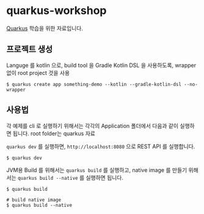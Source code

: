 # quarkus-workshop

[Quarkus](http://quarkus.io) 학습을 위한 자료입니다.

## 프로젝트 생성

Languge 를 kotlin 으로, build tool 을 Gradle Kotlin DSL 을 사용하도록, wrapper 없이 root project 것을 사용

```shell
$ quarkus create app something-demo --kotlin --gradle-kotlin-dsl --no-wrapper

```

## 사용법

각 예제를 cli 로 실행하기 위해서는 각각의 Application 폴더에서 다음과 같이 실행하면 됩니다. root folder는 quarkus 자료

`quarkus dev` 를 실행하면, `http://localhost:8080` 으로 REST API 를 실행합니다.

```shell
$ quarkus dev
```

JVM용 Build 를 위해서는 `quarkus build` 를 실행하고, native image 를 만들기 위해서는 `quarkus build --native` 를 실행하면 됩니다.

```shell
$ quarkus build

# build native image 
$ quarkus build --native 
```
